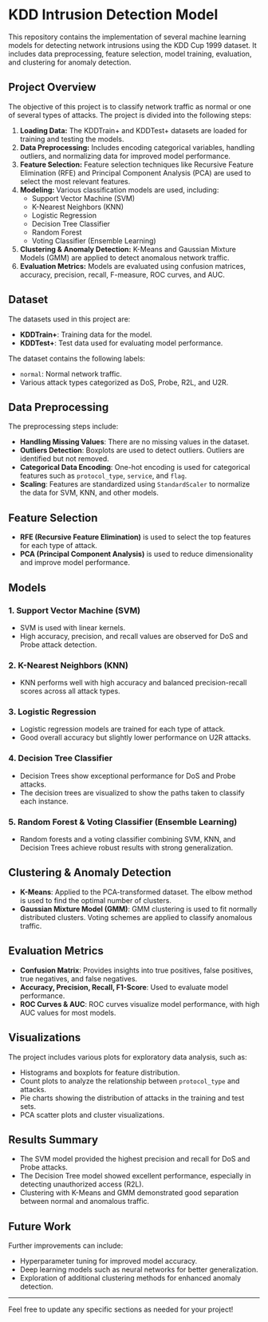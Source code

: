 # KDD Intrusion Detection Model

This repository contains the implementation of several machine learning models for detecting network intrusions using the KDD Cup 1999 dataset. It includes data preprocessing, feature selection, model training, evaluation, and clustering for anomaly detection.

## Project Overview

The objective of this project is to classify network traffic as normal or one of several types of attacks. The project is divided into the following steps:
1. **Loading Data:** The KDDTrain+ and KDDTest+ datasets are loaded for training and testing the models.
2. **Data Preprocessing:** Includes encoding categorical variables, handling outliers, and normalizing data for improved model performance.
3. **Feature Selection:** Feature selection techniques like Recursive Feature Elimination (RFE) and Principal Component Analysis (PCA) are used to select the most relevant features.
4. **Modeling:** Various classification models are used, including:
   - Support Vector Machine (SVM)
   - K-Nearest Neighbors (KNN)
   - Logistic Regression
   - Decision Tree Classifier
   - Random Forest
   - Voting Classifier (Ensemble Learning)
5. **Clustering & Anomaly Detection:** K-Means and Gaussian Mixture Models (GMM) are applied to detect anomalous network traffic.
6. **Evaluation Metrics:** Models are evaluated using confusion matrices, accuracy, precision, recall, F-measure, ROC curves, and AUC.

## Dataset

The datasets used in this project are:
- **KDDTrain+**: Training data for the model.
- **KDDTest+**: Test data used for evaluating model performance.

The dataset contains the following labels:
- `normal`: Normal network traffic.
- Various attack types categorized as DoS, Probe, R2L, and U2R.

## Data Preprocessing

The preprocessing steps include:
- **Handling Missing Values**: There are no missing values in the dataset.
- **Outliers Detection**: Boxplots are used to detect outliers. Outliers are identified but not removed.
- **Categorical Data Encoding**: One-hot encoding is used for categorical features such as `protocol_type`, `service`, and `flag`.
- **Scaling**: Features are standardized using `StandardScaler` to normalize the data for SVM, KNN, and other models.

## Feature Selection

- **RFE (Recursive Feature Elimination)** is used to select the top features for each type of attack.
- **PCA (Principal Component Analysis)** is used to reduce dimensionality and improve model performance.

## Models

### 1. **Support Vector Machine (SVM)**
   - SVM is used with linear kernels.
   - High accuracy, precision, and recall values are observed for DoS and Probe attack detection.

### 2. **K-Nearest Neighbors (KNN)**
   - KNN performs well with high accuracy and balanced precision-recall scores across all attack types.

### 3. **Logistic Regression**
   - Logistic regression models are trained for each type of attack.
   - Good overall accuracy but slightly lower performance on U2R attacks.

### 4. **Decision Tree Classifier**
   - Decision Trees show exceptional performance for DoS and Probe attacks.
   - The decision trees are visualized to show the paths taken to classify each instance.

### 5. **Random Forest & Voting Classifier (Ensemble Learning)**
   - Random forests and a voting classifier combining SVM, KNN, and Decision Trees achieve robust results with strong generalization.

## Clustering & Anomaly Detection

- **K-Means**: Applied to the PCA-transformed dataset. The elbow method is used to find the optimal number of clusters.
- **Gaussian Mixture Model (GMM)**: GMM clustering is used to fit normally distributed clusters. Voting schemes are applied to classify anomalous traffic.

## Evaluation Metrics

- **Confusion Matrix**: Provides insights into true positives, false positives, true negatives, and false negatives.
- **Accuracy, Precision, Recall, F1-Score**: Used to evaluate model performance.
- **ROC Curves & AUC**: ROC curves visualize model performance, with high AUC values for most models.

## Visualizations

The project includes various plots for exploratory data analysis, such as:
- Histograms and boxplots for feature distribution.
- Count plots to analyze the relationship between `protocol_type` and attacks.
- Pie charts showing the distribution of attacks in the training and test sets.
- PCA scatter plots and cluster visualizations.

## Results Summary

- The SVM model provided the highest precision and recall for DoS and Probe attacks.
- The Decision Tree model showed excellent performance, especially in detecting unauthorized access (R2L).
- Clustering with K-Means and GMM demonstrated good separation between normal and anomalous traffic.

## Future Work

Further improvements can include:
- Hyperparameter tuning for improved model accuracy.
- Deep learning models such as neural networks for better generalization.
- Exploration of additional clustering methods for enhanced anomaly detection.

---

Feel free to update any specific sections as needed for your project!
